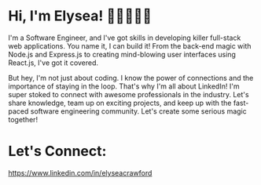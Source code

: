 # Hi, I'm Elysea! 👩🏽‍💻👋🏽

I'm a Software Engineer, and I've got skills in developing killer full-stack web applications. You name it, I can build it! From the back-end magic with Node.js and Express.js to creating mind-blowing user interfaces using React.js, I've got it covered.

But hey, I'm not just about coding. I know the power of connections and the importance of staying in the loop. That's why I'm all about LinkedIn! I'm super stoked to connect with awesome professionals in the industry. Let's share knowledge, team up on exciting projects, and keep up with the fast-paced software engineering community. Let's create some serious magic together!

# Let's Connect:

https://www.linkedin.com/in/elyseacrawford



<!---
MissElysea/MissElysea is a ✨ special ✨ repository because its `README.md` (this file) appears on your GitHub profile.
You can click the Preview link to take a look at your changes.
--->
